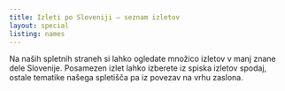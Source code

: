 ```yaml
---
title: Izleti po Sloveniji – seznam izletov
layout: special
listing: names
---
```

Na naših spletnih straneh si lahko ogledate množico izletov v manj znane dele Slovenije. Posamezen izlet lahko izberete iz spiska izletov spodaj, ostale tematike našega spletišča pa iz povezav na vrhu zaslona.
